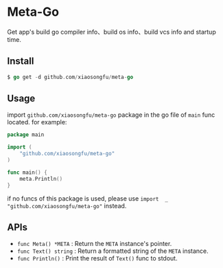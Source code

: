 # Meta-Go

Get app's build go compiler info、build os info、build vcs info and startup time.

## Install

```go
$ go get -d github.com/xiaosongfu/meta-go
```

## Usage

import `github.com/xiaosongfu/meta-go` package in the go file of `main` func located. for example:

```go
package main

import (
	"github.com/xiaosongfu/meta-go"
)

func main() {
	meta.Println()
}
```

if no funcs of this package is used, please use `import  _ "github.com/xiaosongfu/meta-go"` instead.

## APIs

* `func Meta() *META` : Return the `META` instance's pointer.
* `func Text() string` : Return a formatted string of the `META` instance.
* `func Println()` : Print the result of `Text()` func to stdout.
